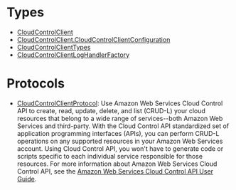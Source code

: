 # Types

  - [CloudControlClient](/aws-sdk-swift/reference/0.x/AWSCloudControl/CloudControlClient)
  - [CloudControlClient.CloudControlClientConfiguration](/aws-sdk-swift/reference/0.x/AWSCloudControl/CloudControlClient_CloudControlClientConfiguration)
  - [CloudControlClientTypes](/aws-sdk-swift/reference/0.x/AWSCloudControl/CloudControlClientTypes)
  - [CloudControlClientLogHandlerFactory](/aws-sdk-swift/reference/0.x/AWSCloudControl/CloudControlClientLogHandlerFactory)

# Protocols

  - [CloudControlClientProtocol](/aws-sdk-swift/reference/0.x/AWSCloudControl/CloudControlClientProtocol):
    Use Amazon Web Services Cloud Control API to create, read, update, delete, and list (CRUD-L) your cloud resources that belong to a wide range of services--both Amazon Web Services and third-party. With the Cloud Control API standardized set of application programming interfaces (APIs), you can perform CRUD-L operations on any supported resources in your Amazon Web Services account. Using Cloud Control API, you won't have to generate code or scripts specific to each individual service responsible for those resources. For more information about Amazon Web Services Cloud Control API, see the [Amazon Web Services Cloud Control API User Guide](https://docs.aws.amazon.com/cloudcontrolapi/latest/userguide/what-is-cloudcontrolapi.html).
